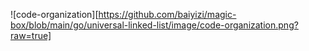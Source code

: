 ![code-organization][https://github.com/baiyizi/magic-box/blob/main/go/universal-linked-list/image/code-organization.png?raw=true]
